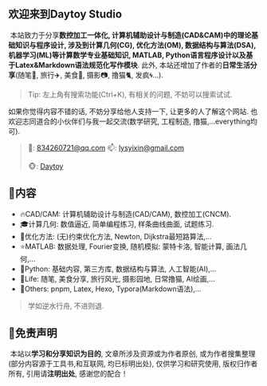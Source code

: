 ## 欢迎来到Daytoy Studio

​	本站致力于分享**数控加工一体化, 计算机辅助设计与制造(CAD&CAM)**中的理论基础知识与程序设计, 涉及到**计算几何(CG), 优化方法(OM), 数据结构与算法(DSA), 机器学习(ML)**等计算数学专业基础知识, **MATLAB, Python语言程序设计**以及**基于Latex&Markdown语法规范化写作模块**. 此外, 本站还增加了作者的**日常生活分享**(随笔🌱, 旅行✈️, 美食🍛, 摄影📷, 撸猫🐈, 发疯🌀...).


> Tip: 左上角有搜索功能(Ctrl+K), 有相关的问题, 不妨可以搜索试试.

如果你觉得内容不错的话, 不妨分享给他人支持一下, 让更多的人了解这个网站. 也欢迎志同道合的小伙伴们与我一起交流(数学研究, 工程制造, 撸猫,...everything均可).

> 🐧: 834260721@qq.com
> 📫: lysyixin@gmail.com
>
> 🐵: [Daytoy](https://blog.csdn.net/yixon_oss?type=blog)


## 📓内容

- 🔥CAD/CAM: 计算机辅助设计与制造(CAD/CAM), 数控加工(CNCM).
- 🎓计算几何: 数值逼近, 简单编程练习, 样条曲线曲面, 试题练习.
- 🎇优化方法: (无)约束优化方法, Newton, Dijkstra最短路算法,...
- ⭐️MATLAB: 数据处理, Fourier变换, 随机模拟: 蒙特卡洛, 智能计算, 画法几何,...
- 🎈Python: 基础内容, 第三方库, 数据结构与算法, 人工智能(AI),...
- 🍊Life: 随笔, 美食分享, 旅行风光, 摄影园地, 日常撸猫, AI绘画,...
- 👻Others: pnpm, Latex, Hexo, Typora(Markdown语法),...

> 学如逆水行舟, 不进则退.

## 💬免责声明

​	本站以**学习和分享知识为目的**, 文章所涉及资源或为作者原创, 或为作者搜集整理(部分内容源于工具书,和互联网, 均已标明出处), 仅供学习和研究使用, 版权归作者所有, 引用请**注明出处**, 感谢您的配合！